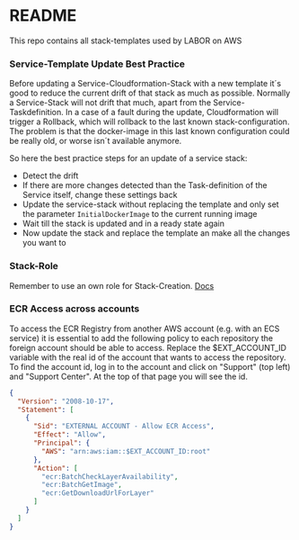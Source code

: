 # README #

This repo contains all stack-templates used by LABOR on AWS

### Service-Template Update Best Practice ###

Before updating a Service-Cloudformation-Stack with a new template it´s good to reduce the current drift of that stack as much as possible.
Normally a Service-Stack will not drift that much, apart from the Service-Taskdefinition. In a case of a fault during the update,
Cloudformation will trigger a Rollback, which will rollback to the last known stack-configuration. The problem is that the docker-image
in this last known configuration could be really old, or worse isn´t available anymore.

So here the best practice steps for an update of a service stack:
* Detect the drift
* If there are more changes detected than the Task-definition of the Service itself, change these settings back
* Update the service-stack without replacing the template and only set the parameter `InitialDockerImage` to the current running image
* Wait till the stack is updated and in a ready state again
* Now update the stack and replace the template an make all the changes you want to

### Stack-Role ###

Remember to use an own role for Stack-Creation. [Docs](http://docs.aws.amazon.com/AWSCloudFormation/latest/UserGuide/using-iam-servicerole.html)

### ECR Access across accounts 
To access the ECR Registry from another AWS account (e.g. with an ECS service) it is essential to add the following policy to each repository the foreign account should be able to access.
Replace the $EXT_ACCOUNT_ID variable with the real id of the account that wants to access the repository.
To find the account id, log in to the account and click on "Support" (top left) and "Support Center". At the top of that page you will see the id.

```json
{
  "Version": "2008-10-17",
  "Statement": [
    {
      "Sid": "EXTERNAL ACCOUNT - Allow ECR Access",
      "Effect": "Allow",
      "Principal": {
        "AWS": "arn:aws:iam::$EXT_ACCOUNT_ID:root"
      },
      "Action": [
        "ecr:BatchCheckLayerAvailability",
        "ecr:BatchGetImage",
        "ecr:GetDownloadUrlForLayer"
      ]
    }
  ]
}
```